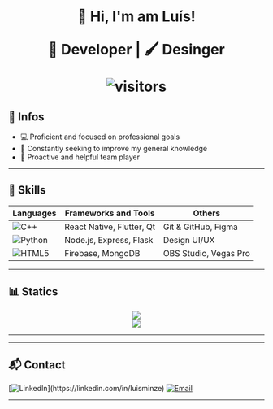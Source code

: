<h1 align="center">👋 Hi, I'm am Luís!

<p align="center">
  🔧 Developer | 🖌️ Desinger 
</p>

<p align="center">
  <img src="https://komarev.com/ghpvc/?username=seuusuario&style=for-the-badge" alt="visitors"/>
</p>

## 🧬 Infos

- 💻 Proficient and focused on professional goals
- 🧠 Constantly seeking to improve my general knowledge
- 🤝 Proactive and helpful team player
---

## 🧠 Skills

| Languages     | Frameworks and Tools      | Others                    |
|-----------------|----------------------------------|---------------------------|
| ![C++](https://img.shields.io/badge/C++-00599C?logo=c%2B%2B&logoColor=white) | React Native, Flutter, Qt | Git & GitHub, Figma       |
| ![Python](https://img.shields.io/badge/Python-3776AB?logo=python&logoColor=white) | Node.js, Express, Flask   | Design UI/UX              |
| ![HTML5](https://img.shields.io/badge/HTML5-E34F26?logo=html5&logoColor=white) | Firebase, MongoDB         | OBS Studio, Vegas Pro     |

---

## 📊 Statics 

<p align="center">
  <img src="https://github-readme-stats.vercel.app/api?username=luisminze&show_icons=true&theme=github_dark&count_private=true" />
  <br/>
  <img src="https://github-readme-stats.vercel.app/api/top-langs/?username=luisminze&layout=compact&theme=github_dark" />
</p>

---
---

## 📬 Contact

[![LinkedIn]([https://img.shields.io/badge/LinkedIn-0077B5?logo=linkedin&logoColor=white](https://user-images.githubusercontent.com/74038190/235294012-0a55e343-37ad-4b0f-924f-c8431d9d2483.gif))](https://linkedin.com/in/luisminze)  
[![Email](https://img.shields.io/badge/Email-D14836?logo=gmail&logoColor=white)](mailto:luisminze@gmail.com)

---



